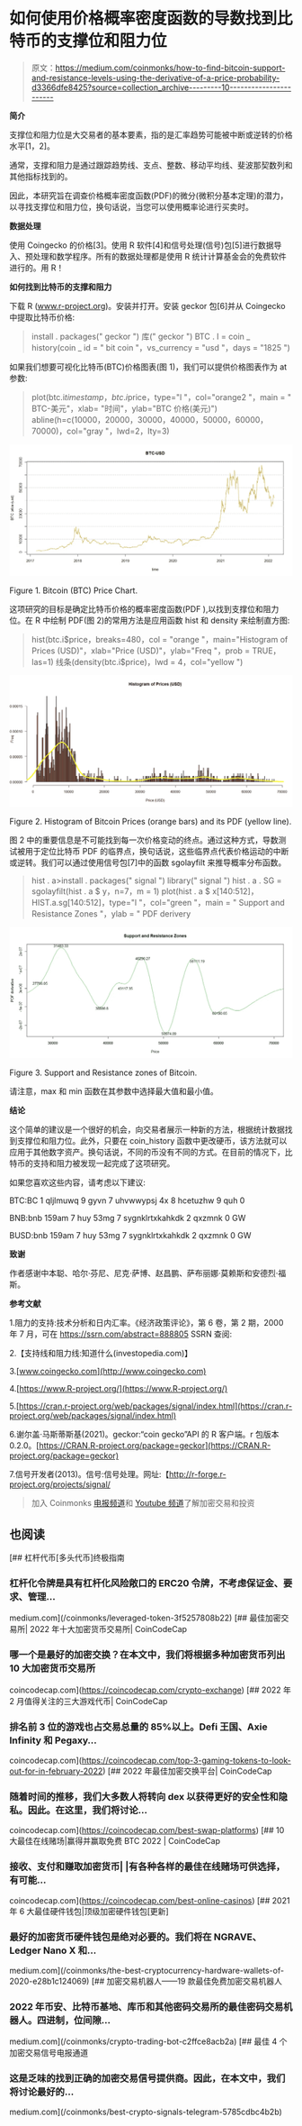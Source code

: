 # 如何使用价格概率密度函数的导数找到比特币的支撑位和阻力位

> 原文：<https://medium.com/coinmonks/how-to-find-bitcoin-support-and-resistance-levels-using-the-derivative-of-a-price-probability-d3366dfe8425?source=collection_archive---------10----------------------->

**简介**

支撑位和阻力位是大交易者的基本要素，指的是汇率趋势可能被中断或逆转的价格水平[1，2]。

通常，支撑和阻力是通过跟踪趋势线、支点、整数、移动平均线、斐波那契数列和其他指标找到的。

因此，本研究旨在调查价格概率密度函数(PDF)的微分(微积分基本定理)的潜力，以寻找支撑位和阻力位，换句话说，当您可以使用概率论进行买卖时。

**数据处理**

使用 Coingecko 的价格[3]。使用 R 软件[4]和信号处理(信号)包[5]进行数据导入、预处理和数学程序。所有的数据处理都是使用 R 统计计算基金会的免费软件进行的。用 R！

**如何找到比特币的支撑和阻力**

下载 R (www.r-project.org)。安装并打开。安装 geckor 包[6]并从 Coingecko 中提取比特币价格:

> install . packages(" geckor ")
>库(" geckor ")
>BTC . I = coin _ history(coin _ id = " bit coin "，vs_currency = "usd "，days = "1825 ")

如果我们想要可视化比特币(BTC)价格图表(图 1)，我们可以提供价格图表作为 at 参数:

> plot(btc.i$timestamp，btc.i$price，type="l "，col="orange2 "，main = " BTC-美元"，xlab= "时间"，ylab="BTC 价格(美元)")
> abline(h=c(10000，20000，30000，40000，50000，60000，70000)，col="gray "，lwd=2，lty=3)

![](img/f33d2d094e1ac23607faff043c150f9d.png)

Figure 1\. Bitcoin (BTC) Price Chart.

这项研究的目标是确定比特币价格的概率密度函数(PDF ),以找到支撑位和阻力位。在 R 中绘制 PDF(图 2)的常用方法是应用函数 hist 和 density 来绘制直方图:

> hist(btc.i$price，breaks=480，col = "orange "，main="Histogram of Prices (USD)"，xlab="Price (USD)"，ylab="Freq "，prob = TRUE，las=1)
>线条(density(btc.i$price)，lwd = 4，col="yellow ")

![](img/8a6ba41b9d81f0ea19412960fad8599f.png)

Figure 2\. Histogram of Bitcoin Prices (orange bars) and its PDF (yellow line).

图 2 中的重要信息是不可能找到每一次价格变动的终点。通过这种方式，导数测试被用于定位比特币 PDF 的临界点，换句话说，这些临界点代表价格运动的中断或逆转。我们可以通过使用信号包[7]中的函数 sgolayfilt 来推导概率分布函数。

> hist . a>install . packages(" signal ")
>library(" signal ")
>hist . a . SG = sgolayfilt(hist . a $ y，n=7，m = 1)
>plot(hist . a $ x[140:512]，HIST.a.sg[140:512]，type="l "，col="green "，main = " Support and Resistance Zones "，ylab = " PDF derivery

![](img/a044e9b35e9e447024467875147f18c6.png)

Figure 3\. Support and Resistance zones of Bitcoin.

请注意，max 和 min 函数在其参数中选择最大值和最小值。

**结论**

这个简单的建议是一个很好的机会，向交易者展示一种新的方法，根据统计数据找到支撑位和阻力位。此外，只要在 coin_history 函数中更改硬币，该方法就可以应用于其他数字资产。换句话说，不同的币没有不同的方式。在目前的情况下，比特币的支持和阻力被发现一起完成了这项研究。

如果您喜欢这些内容，请考虑以下建议:

BTC:BC 1 qljlmuwq 9 gyvn 7 uhvwwypsj 4x 8 hcetuzhw 9 quh 0

BNB:bnb 159am 7 huy 53mg 7 sygnklrtxkahkdk 2 qxzmnk 0 GW

BUSD:bnb 159am 7 huy 53mg 7 sygnklrtxkahkdk 2 qxzmnk 0 GW

**致谢**

作者感谢中本聪、哈尔·芬尼、尼克·萨博、赵昌鹏、萨布丽娜·莫赖斯和安德烈·福斯。

**参考文献**

1.阻力的支持:技术分析和日内汇率。《经济政策评论》，第 6 卷，第 2 期，2000 年 7 月，可在 https://ssrn.com/abstract=888805 SSRN 查阅:

2.【支持线和阻力线:知道什么(investopedia.com)】

3.[www.coingecko.com](http://www.coingecko.com)

4.[https://www.R-project.org/](https://www.R-project.org/)

5.[https://cran.r-project.org/web/packages/signal/index.html](https://cran.r-project.org/web/packages/signal/index.html)

6.谢尔盖·马斯蒂斯基(2021)。geckor:“coin gecko”API 的 R 客户端。r 包版本 0.2.0。[https://CRAN.R-project.org/package=geckor](https://CRAN.R-project.org/package=geckor)

7.信号开发者(2013)。信号:信号处理。网址:【http://r-forge.r-project.org/projects/signal/ 

> 加入 Coinmonks [电报频道](https://t.me/coincodecap)和 [Youtube 频道](https://www.youtube.com/c/coinmonks/videos)了解加密交易和投资

## 也阅读

[](/coinmonks/leveraged-token-3f5257808b22) [## 杠杆代币[多头代币]终极指南

### 杠杆化令牌是具有杠杆化风险敞口的 ERC20 令牌，不考虑保证金、要求、管理…

medium.com](/coinmonks/leveraged-token-3f5257808b22) [](https://coincodecap.com/crypto-exchange) [## 最佳加密交易所| 2022 年十大加密货币交易所| CoinCodeCap

### 哪一个是最好的加密交换？在本文中，我们将根据多种加密货币列出 10 大加密货币交易所

coincodecap.com](https://coincodecap.com/crypto-exchange) [](https://coincodecap.com/top-3-gaming-tokens-to-look-out-for-in-february-2022) [## 2022 年 2 月值得关注的三大游戏代币| CoinCodeCap

### 排名前 3 位的游戏也占交易总量的 85%以上。Defi 王国、Axie Infinity 和 Pegaxy…

coincodecap.com](https://coincodecap.com/top-3-gaming-tokens-to-look-out-for-in-february-2022) [](https://coincodecap.com/best-swap-platforms) [## 2022 年最佳加密交换平台| CoinCodeCap

### 随着时间的推移，我们大多数人将转向 dex 以获得更好的安全性和隐私。因此。在这里，我们将讨论…

coincodecap.com](https://coincodecap.com/best-swap-platforms) [](https://coincodecap.com/best-online-casinos) [## 10 大最佳在线赌场|赢得并赢取免费 BTC 2022 | CoinCodeCap

### 接收、支付和赚取加密货币| |有各种各样的最佳在线赌场可供选择，有可能…

coincodecap.com](https://coincodecap.com/best-online-casinos) [](/coinmonks/the-best-cryptocurrency-hardware-wallets-of-2020-e28b1c124069) [## 2021 年 6 大最佳硬件钱包|顶级加密硬件钱包[更新]

### 最好的加密货币硬件钱包是绝对必要的。我们将在 NGRAVE、Ledger Nano X 和…

medium.com](/coinmonks/the-best-cryptocurrency-hardware-wallets-of-2020-e28b1c124069) [](/coinmonks/crypto-trading-bot-c2ffce8acb2a) [## 加密交易机器人——19 款最佳免费加密交易机器人

### 2022 年币安、比特币基地、库币和其他密码交易所的最佳密码交易机器人。四进制，位间隙…

medium.com](/coinmonks/crypto-trading-bot-c2ffce8acb2a) [](/coinmonks/best-crypto-signals-telegram-5785cdbc4b2b) [## 最佳 4 个加密交易信号电报通道

### 这是乏味的找到正确的加密交易信号提供商。因此，在本文中，我们将讨论最好的…

medium.com](/coinmonks/best-crypto-signals-telegram-5785cdbc4b2b)